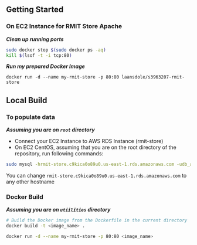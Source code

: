 ## Getting Started
### On EC2 Instance for RMIT Store Apache
***Clean up running ports***
```bash
sudo docker stop $(sudo docker ps -aq)
kill $(lsof -t -i tcp:80)
```
***Run my prepared Docker Image***
```
docker run -d --name my-rmit-store -p 80:80 laansdole/s3963207-rmit-store
```
## Local Build
### To populate data
***Assuming you are on `root` directory***
- Connect your EC2 Instance to AWS RDS Instance (rmit-store)
- On EC2 CentOS, assuming that you are on the root directory of the repository, run following commands:
```bash
sudo mysql -hrmit-store.c9kica0o89u0.us-east-1.rds.amazonaws.com -udb_admin -prmit_password < ./sql-scripts/sql-script.sql
```
You can change `rmit-store.c9kica0o89u0.us-east-1.rds.amazonaws.com` to any other hostname
### Docker Build
***Assuming you are on `utiilities` directory***
```bash
# Build the Docker image from the Dockerfile in the current directory
docker build -t <image_name> .
```
```bash
docker run -d --name my-rmit-store -p 80:80 <image_name>
```
